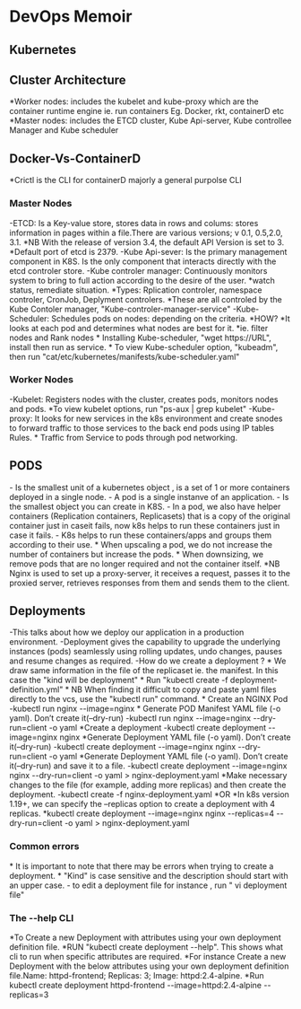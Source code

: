 <h1>DevOps Memoir</h1>

<h2>Kubernetes</h2>
<h2>Cluster Architecture</h2>
*Worker nodes: includes the kubelet and kube-proxy which are the container runtime engine ie. run containers Eg. Docker, rkt, containerD etc 
*Master nodes: includes the ETCD cluster, Kube Api-server, Kube controllee Manager and Kube scheduler
<h2>Docker-Vs-ContainerD</h2>
*Crictl is the CLI for containerD majorly a general purpolse CLI
<h3>Master Nodes</h3>
-ETCD: Is a Key-value store, stores data in rows and colums: stores information in pages within a file.There are various versions; v 0.1, 0.5,2.0, 3.1.
*NB With the release of version 3.4, the default API Version is set to 3.
*Default port of etcd is 2379.
-Kube Api-sever: Is the primary management component in K8S. Is the only component that interacts directly with the etcd controler store.
-Kube controler manager: Continuously monitors system to bring to full action according to the desire of the user. *watch status, remediate situation. *Types: Rplication controler, namespace controler, CronJob, Deplyment controlers. *These are all controled by the Kube Contoler manager, "Kube-controler-manager-service"
-Kube-Scheduler: Schedules pods on nodes: depending on the criteria.
*HOW? 
*It looks at each pod and determines what nodes are best for it.
*ie. filter nodes and Rank nodes
* Installing Kube-scheduler, "wget https://URL", install then run as service.
* To view Kube-scheduler option, "kubeadm", then run "cat/etc/kubernetes/manifests/kube-scheduler.yaml"
<h3>Worker Nodes</h3>
-Kubelet: Registers nodes with the cluster, creates pods, monitors nodes and pods.
*To view kubelet options, run "ps-aux | grep kubelet"
-Kube-proxy: It looks for new services in the k8s environment and create snodes to forward traffic to those services to the back end pods using IP tables Rules.
* Traffic from Service to pods through pod networking.
<h2>PODS</h2>
- Is the smallest unit of a kubernetes object , is a set of 1 or more containers deployed in a single node.
- A pod is a single instanve of an application.
- Is the smallest object you can create in K8S.
- In a pod, we also have helper containers (Replication containers, Replicasets) that is a copy of the original container just in caseit fails, now k8s helps to run these containers just in case it fails.
- K8s helps to run these containers/apps and groups them according to their use.
* When upscaling a pod, we do not increase the number of containers but increase the pods.
* When downsizing, we remove pods that are no longer required and not the container itself. 
*NB Nginx is used to set up a proxy-server, it receives a request, passes it to the proxied server, retrieves responses from them and sends them to the client.
<h2>Deployments</h2>
-This talks about how we deploy our application in a production environment.
-Deployment gives the capability to upgrade the underlying instances (pods) seamlessly using rolling updates, undo changes, pauses and resume changes as required.
-How do we create a deployment ?
* We draw same information in the file of the replicaset ie. the manifest. In this case the "kind will be deployment" 
* Run "kubectl create -f deployment-definition.yml"
* NB When finding it difficult to copy and paste yaml files directly to the vcs, use the "kubectl run" command.
* Create an NGINX Pod 
-kubectl run nginx --image=nginx
* Generate POD Manifest YAML file (-o yaml). Don’t create it(–dry-run)
-kubectl run nginx --image=nginx --dry-run=client -o yaml
*Create a deployment
-kubectl create deployment --image=nginx nginx
*Generate Deployment YAML file (-o yaml). Don’t create it(–dry-run)
-kubectl create deployment --image=nginx nginx --dry-run=client -o yaml
*Generate Deployment YAML file (-o yaml). Don’t create it(–dry-run) and save it to a file.
-kubectl create deployment --image=nginx nginx --dry-run=client -o yaml > nginx-deployment.yaml
*Make necessary changes to the file (for example, adding more replicas) and then create the deployment.
-kubectl create -f nginx-deployment.yaml
*OR
*In k8s version 1.19+, we can specify the –replicas option to create a deployment with 4 replicas.
*kubectl create deployment --image=nginx nginx --replicas=4 --dry-run=client -o yaml > nginx-deployment.yaml
<h3>Common errors</h3>
* It is important to note that there may be errors when trying to create a deployment.
* "Kind" is case sensitive and the description should start with an upper case.
- to edit a deployment file for instance , run " vi deployment file"
<h3>The --help CLI</h3>
*To Create a new Deployment with attributes using your own deployment definition file.
*RUN "kubectl create deployment --help". This shows what cli to run when specific attributes are required.
*For instance Create a new Deployment with the below attributes using your own deployment definition file.Name: httpd-frontend; Replicas: 3; Image: httpd:2.4-alpine.
*Run kubectl create deployment httpd-frontend --image=httpd:2.4-alpine --replicas=3
